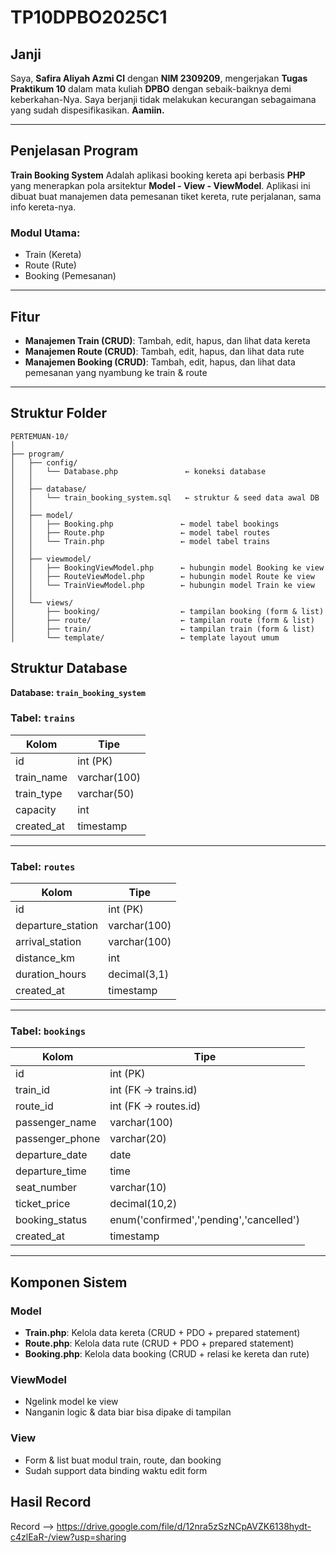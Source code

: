 # TP10DPBO2025C1

## Janji

Saya, **Safira Aliyah Azmi CI** dengan **NIM 2309209**, mengerjakan **Tugas Praktikum 10** dalam mata kuliah **DPBO** dengan sebaik-baiknya demi keberkahan-Nya.
Saya berjanji tidak melakukan  kecurangan sebagaimana yang sudah dispesifikasikan. **Aamiin.**

---

## Penjelasan Program

**Train Booking System**
Adalah aplikasi booking kereta api berbasis **PHP** yang menerapkan pola arsitektur **Model - View - ViewModel**.
Aplikasi ini dibuat buat manajemen data pemesanan tiket kereta, rute perjalanan, sama info kereta-nya.

### Modul Utama:

* Train (Kereta)
* Route (Rute)
* Booking (Pemesanan)

---

## Fitur

* **Manajemen Train (CRUD)**: Tambah, edit, hapus, dan lihat data kereta
* **Manajemen Route (CRUD)**: Tambah, edit, hapus, dan lihat data rute
* **Manajemen Booking (CRUD)**: Tambah, edit, hapus, dan lihat data pemesanan yang nyambung ke train & route

---

## Struktur Folder

```
PERTEMUAN-10/
│
├── program/
│   ├── config/
│   │   └── Database.php               ← koneksi database
│   │
│   ├── database/
│   │   └── train_booking_system.sql   ← struktur & seed data awal DB
│   │
│   ├── model/
│   │   ├── Booking.php               ← model tabel bookings
│   │   ├── Route.php                 ← model tabel routes
│   │   └── Train.php                 ← model tabel trains
│   │
│   ├── viewmodel/
│   │   ├── BookingViewModel.php      ← hubungin model Booking ke view
│   │   ├── RouteViewModel.php        ← hubungin model Route ke view
│   │   └── TrainViewModel.php        ← hubungin model Train ke view
│   │
│   └── views/
│       ├── booking/                  ← tampilan booking (form & list)
│       ├── route/                    ← tampilan route (form & list)
│       ├── train/                    ← tampilan train (form & list)
│       └── template/                 ← template layout umum
```
## Struktur Database

**Database: `train_booking_system`**

### Tabel: `trains`

| Kolom       | Tipe         |
| ----------- | ------------ |
| id          | int (PK)     |
| train\_name | varchar(100) |
| train\_type | varchar(50)  |
| capacity    | int          |
| created\_at | timestamp    |

---

### Tabel: `routes`

| Kolom              | Tipe         |
| ------------------ | ------------ |
| id                 | int (PK)     |
| departure\_station | varchar(100) |
| arrival\_station   | varchar(100) |
| distance\_km       | int          |
| duration\_hours    | decimal(3,1) |
| created\_at        | timestamp    |

---

### Tabel: `bookings`

| Kolom            | Tipe                                    |
| ---------------- | --------------------------------------- |
| id               | int (PK)                                |
| train\_id        | int (FK → trains.id)                    |
| route\_id        | int (FK → routes.id)                    |
| passenger\_name  | varchar(100)                            |
| passenger\_phone | varchar(20)                             |
| departure\_date  | date                                    |
| departure\_time  | time                                    |
| seat\_number     | varchar(10)                             |
| ticket\_price    | decimal(10,2)                           |
| booking\_status  | enum('confirmed','pending','cancelled') |
| created\_at      | timestamp                               |

---

## Komponen Sistem

### Model

* **Train.php**: Kelola data kereta (CRUD + PDO + prepared statement)
* **Route.php**: Kelola data rute (CRUD + PDO + prepared statement)
* **Booking.php**: Kelola data booking (CRUD + relasi ke kereta dan rute)

### ViewModel 

* Ngelink model ke view
* Nanganin logic & data biar bisa dipake di tampilan

### View 

* Form & list buat modul train, route, dan booking
* Sudah support data binding waktu edit form

## Hasil Record
Record --> https://drive.google.com/file/d/12nra5zSzNCpAVZK6138hydt-c4zlEaR-/view?usp=sharing 

